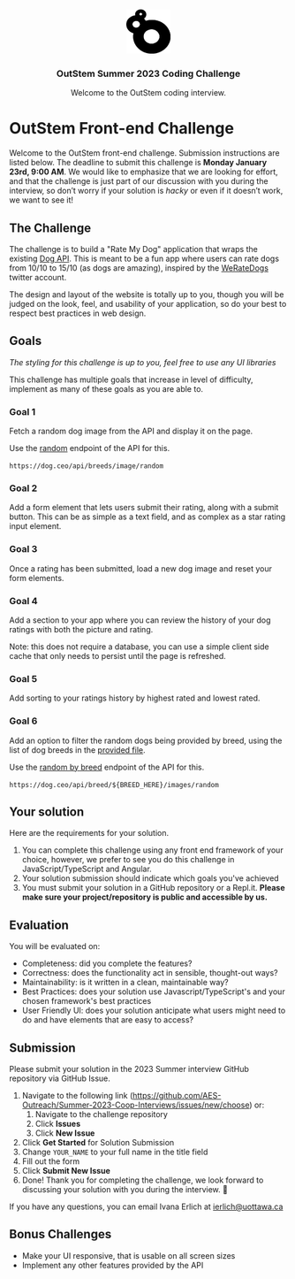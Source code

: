 <!-- PROJECT LOGO -->
<br />
<p align="center">
  <a href="https://github.com/AES-Outreach/Summer-2023-Coop-Interviews">
    <img src="outstem_logo_icon.svg" alt="Logo" width="80" height="80">
  </a>

  <h3 align="center">OutStem Summer 2023 Coding Challenge</h3>

  <p align="center">
    Welcome to the OutStem coding interview.
  </p>
</p>

# OutStem Front-end Challenge

Welcome to the OutStem front-end challenge. Submission instructions are listed below. The deadline to submit this challenge is **Monday January 23rd, 9:00 AM**. We would like to emphasize that we are looking for effort, and that the challenge is just part of our discussion with you during the interview, so don’t worry if your solution is *hacky* or even if it doesn’t work, we want to see it!

## The Challenge

The challenge is to build a "Rate My Dog" application that wraps the existing [Dog API](https://dog.ceo/dog-api/). This is meant to be a fun app where users can rate dogs from 10/10 to 15/10 (as dogs are amazing), inspired by the [WeRateDogs](https://twitter.com/dog_rates) twitter account.

The design and layout of the website is totally up to you, though you will be judged on the look, feel, and usability of your application, so do your best to respect best practices in web design.




## Goals

*The styling for this challenge is up to you, feel free to use any UI libraries*

This challenge has multiple goals that increase in level of difficulty, implement as many of these goals as you are able to.

### Goal 1
Fetch a random dog image from the API and display it on the page.

Use the [random](https://dog.ceo/dog-api/documentation/random) endpoint of the API for this.

`https://dog.ceo/api/breeds/image/random`

### Goal 2

Add a form element that lets users submit their rating, along with a submit button. This can be as simple as a text field, and as complex as a star rating input element.

### Goal 3

Once a rating has been submitted, load a new dog image and reset your form elements.

### Goal 4

Add a section to your app where you can review the history of your dog ratings with both the picture and rating.

Note: this does not require a database, you can use a simple client side cache that only needs to persist until the page is refreshed.

### Goal 5

Add sorting to your ratings history by highest rated and lowest rated.

### Goal 6

Add an option to filter the random dogs being provided by breed, using the list of dog breeds in the [provided file](dog-breeds.txt).

Use the [random by breed](https://dog.ceo/dog-api/documentation/breed) endpoint of the API for this.

`https://dog.ceo/api/breed/${BREED_HERE}/images/random`

## Your solution

Here are the requirements for your solution.

1. You can complete this challenge using any front end framework of your choice, however, we prefer to see you do this challenge in JavaScript/TypeScript and Angular.
2. Your solution submission should indicate which goals you've achieved
4. You must submit your solution in a GitHub repository or a Repl.it. **Please make sure your project/repository is public and accessible by us.**

## Evaluation 

You will be evaluated on:
- Completeness: did you complete the features?
- Correctness: does the functionality act in sensible, thought-out ways?
- Maintainability: is it written in a clean, maintainable way?
- Best Practices: does your solution use Javascript/TypeScript's and your chosen framework's best practices
- User Friendly UI: does your solution anticipate what users might need to do and have elements that are easy to access?

## Submission

Please submit your solution in the 2023 Summer interview GitHub repository via GitHub Issue.

1. Navigate to the following link (https://github.com/AES-Outreach/Summer-2023-Coop-Interviews/issues/new/choose) or:
   1. Navigate to the challenge repository
   2. Click **Issues**
   3. Click **New Issue**
2. Click **Get Started** for Solution Submission
3. Change `YOUR_NAME` to your full name in the title field
4. Fill out the form
5. Click **Submit New Issue**
6. Done! Thank you for completing the challenge, we look forward to discussing your solution with you during the interview. 🎉

If you have any questions, you can email Ivana Erlich at ierlich@uottawa.ca


## Bonus Challenges

- Make your UI responsive, that is usable on all screen sizes
- Implement any other features provided by the API

